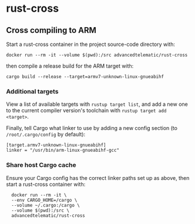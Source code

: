 # rust-cross

## Cross compiling to ARM

Start a rust-cross container in the project source-code directory with:

`docker run --rm -it --volume $(pwd):/src advancedtelematic/rust-cross`

then compile a release build for the ARM target with:

`cargo build --release --target=armv7-unknown-linux-gnueabihf`

### Additional targets

View a list of available targets with `rustup target list`, and add a new one to the current compiler version's toolchain with `rustup target add <target>`.

Finally, tell Cargo what linker to use by adding a new config section (to `/root/.cargo/config` by default):

```
[target.armv7-unknown-linux-gnueabihf]
linker = "/usr/bin/arm-linux-gnueabihf-gcc"
```

### Share host Cargo cache

Ensure your Cargo config has the correct linker paths set up as above, then start a rust-cross container with:

```
  docker run --rm -it \
  --env CARGO_HOME=/cargo \
  --volume ~/.cargo:/cargo \
  --volume $(pwd):/src \
  advancedtelematic/rust-cross
```
